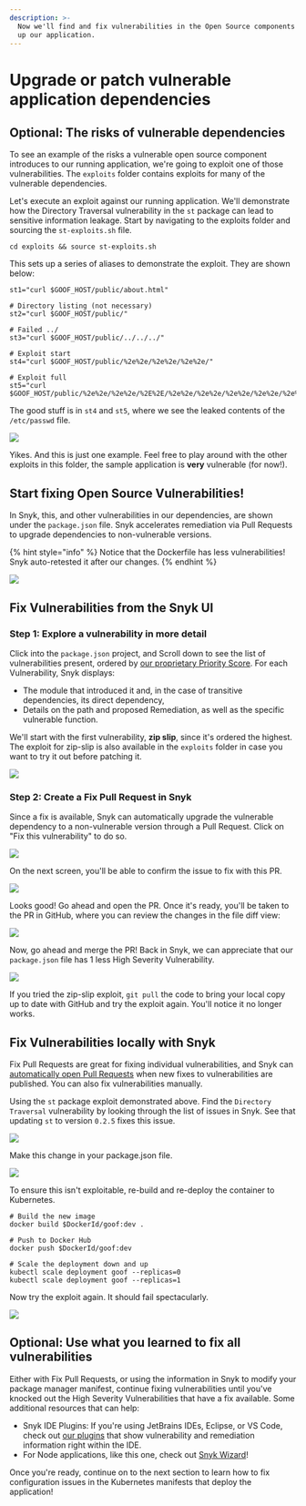 ```yaml
---
description: >-
  Now we'll find and fix vulnerabilities in the Open Source components that make
  up our application.
---
```


# Upgrade or patch vulnerable application dependencies

## Optional: The risks of vulnerable dependencies

To see an example of the risks a vulnerable open source component introduces to our running application, we're going to exploit one of those vulnerabilities. The `exploits` folder contains exploits for many of the vulnerable dependencies.

Let's execute an exploit against our running application. We'll demonstrate how the Directory Traversal vulnerability in the `st` package can lead to sensitive information leakage. Start by navigating to the exploits folder and sourcing the `st-exploits.sh` file.

```text
cd exploits && source st-exploits.sh
```

This sets up a series of aliases to demonstrate the exploit. They are shown below:

```text
st1="curl $GOOF_HOST/public/about.html"

# Directory listing (not necessary)
st2="curl $GOOF_HOST/public/"

# Failed ../
st3="curl $GOOF_HOST/public/../../../"

# Exploit start
st4="curl $GOOF_HOST/public/%2e%2e/%2e%2e/%2e%2e/"

# Exploit full
st5="curl $GOOF_HOST/public/%2e%2e/%2e%2e/%2E%2E/%2e%2e/%2e%2e/%2e%2e/%2e%2e/%2e%2e/%2e%2e/%2e%2e/etc/passwd"
```

The good stuff is in `st4` and `st5`, where we see the leaked contents of the `/etc/passwd` file.

![](../../../.gitbook/assets/st-exploit.png)

Yikes. And this is just one example. Feel free to play around with the other exploits in this folder, the sample application is **very** vulnerable \(for now!\).

## Start fixing Open Source Vulnerabilities!

In Snyk, this, and other vulnerabilities in our dependencies, are shown under the `package.json` file. Snyk accelerates remediation via Pull Requests to upgrade dependencies to non-vulnerable versions.

{% hint style="info" %}
Notice that the Dockerfile has less vulnerabilities! Snyk auto-retested it after our changes.
{% endhint %}

![](../../../.gitbook/assets/snyk-ossproject.png)

## Fix Vulnerabilities from the Snyk UI

### Step 1: Explore a vulnerability in more detail <a id="step-1-explore-a-vulnerability-in-more-detail"></a>

Click into the `package.json` project, and Scroll down to see the list of vulnerabilities present, ordered by [our proprietary Priority Score](https://snyk.io/blog/snyk-priority-score/). For each Vulnerability, Snyk displays:

* The module that introduced it and, in the case of transitive dependencies, its direct dependency,
* Details on the path and proposed Remediation, as well as the specific vulnerable function.

We'll start with the first vulnerability, **zip slip**, since it's ordered the highest. The exploit for zip-slip is also available in the `exploits` folder in case you want to try it out before patching it.

![](https://gblobscdn.gitbook.com/assets%2F-M3ww0VUnNWDc-FwnwVl%2F-MOHOD925AinvVslRYnk%2F-MOHQWZMgK6Br-LeO6xL%2FSnyk-Vuln.png?alt=media&token=42d70198-322b-463e-b107-f54c12072ec7)

### Step 2: Create a Fix Pull Request in Snyk <a id="step-2-create-a-fix-pull-request-in-snyk"></a>

Since a fix is available, Snyk can automatically upgrade the vulnerable dependency to a non-vulnerable version through a Pull Request. Click on "Fix this vulnerability" to do so.

![](../../../.gitbook/assets/snyk-fixvuln.png)

On the next screen, you'll be able to confirm the issue to fix with this PR.

![](../../../.gitbook/assets/snyk-fixpropen.png)

Looks good! Go ahead and open the PR. Once it's ready, you'll be taken to the PR in GitHub, where you can review the changes in the file diff view:

![](../../../.gitbook/assets/gh-prdiff.png)

Now, go ahead and merge the PR! Back in Snyk, we can appreciate that our `package.json` file has 1 less High Severity Vulnerability.

![](../../../.gitbook/assets/snyk-postfixpr.png)

If you tried the zip-slip exploit, `git pull` the code to bring your local copy up to date with GitHub and try the exploit again. You'll notice it no longer works.

## Fix Vulnerabilities locally with Snyk

Fix Pull Requests are great for fixing individual vulnerabilities, and Snyk can [automatically open Pull Requests](https://support.snyk.io/hc/en-us/articles/360006581898-Upgrading-dependencies-with-automatic-PRs) when new fixes to vulnerabilities are published. You can also fix vulnerabilities manually.

Using the `st` package exploit demonstrated above. Find the `Directory Traversal` vulnerability by looking through the list of issues in Snyk. See that updating `st` to version `0.2.5` fixes this issue.

![](../../../.gitbook/assets/snyk-fixstvuln.png)

Make this change in your package.json file.

![](../../../.gitbook/assets/st-fixvuln.png)

To ensure this isn't exploitable, re-build and re-deploy the container to Kubernetes.

```text
# Build the new image
docker build $DockerId/goof:dev .

# Push to Docker Hub
docker push $DockerId/goof:dev

# Scale the deployment down and up
kubectl scale deployment goof --replicas=0
kubectl scale deployment goof --replicas=1
```

Now try the exploit again. It should fail spectacularly.

![](../../../.gitbook/assets/post-stfix.png)

## Optional: Use what you learned to fix all vulnerabilities

Either with Fix Pull Requests, or using the information in Snyk to modify your package manager manifest, continue fixing vulnerabilities until you've knocked out the High Severity Vulnerabilities that have a fix available. Some additional resources that can help:

* Snyk IDE Plugins: If you're using JetBrains IDEs, Eclipse, or VS Code, check out [our plugins](https://support.snyk.io/hc/en-us/sections/360001138118-IDE-tools) that show vulnerability and remediation information right within the IDE. 
* For Node applications, like this one, check out [Snyk Wizard](https://support.snyk.io/hc/en-us/articles/360003851357-Manage-vulnerability-results-with-the-Snyk-CLI-wizard)! 

Once you're ready, continue on to the next section to learn how to fix configuration issues in the Kubernetes manifests that deploy the application!

